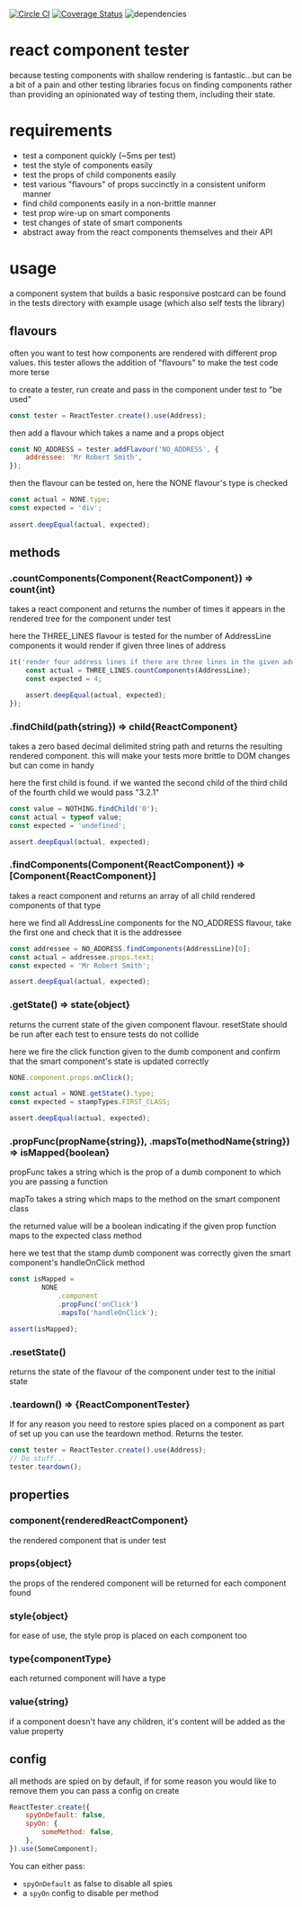 [![Circle CI](https://circleci.com/gh/craigbilner/react-component-tester/tree/master.svg?style=svg)](https://circleci.com/gh/craigbilner/react-component-tester/tree/master)
[![Coverage Status](https://coveralls.io/repos/craigbilner/react-component-tester/badge.svg?branch=master&service=github)](https://coveralls.io/github/craigbilner/react-component-tester?branch=master)
![dependencies](https://david-dm.org/craigbilner/react-component-tester.svg)


# react component tester

because testing components with shallow rendering is fantastic...but can be a bit of a pain and other testing libraries focus on finding components rather than providing an opinionated way of testing them, including their state.

# requirements

* test a component quickly (~5ms per test)
* test the style of components easily
* test the props of child components easily
* test various "flavours" of props succinctly in a consistent uniform manner
* find child components easily in a non-brittle manner
* test prop wire-up on smart components
* test changes of state of smart components
* abstract away from the react components themselves and their API

# usage

a component system that builds a basic responsive postcard can be found in the tests directory with example usage (which also self tests the library)

## flavours

often you want to test how components are rendered with different prop values. this tester allows the addition of "flavours" to make the test code more terse

to create a tester, run create and pass in the component under test to "be used"

```javascript
const tester = ReactTester.create().use(Address);
```

then add a flavour which takes a name and a props object

```javascript
const NO_ADDRESS = tester.addFlavour('NO_ADDRESS', {
    addressee: 'Mr Robert Smith',
});
```

then the flavour can be tested on, here the NONE flavour's type is checked

```javascript
const actual = NONE.type;
const expected = 'div';
    
assert.deepEqual(actual, expected);
```

## methods

### .countComponents(Component{ReactComponent}) => count{int}

takes a react component and returns the number of times it appears in the rendered tree for the component under test

here the THREE_LINES flavour is tested for the number of AddressLine components it would render if given three lines of address

```javascript
it('render four address lines if there are three lines in the given address', () => {
    const actual = THREE_LINES.countComponents(AddressLine);
    const expected = 4;

    assert.deepEqual(actual, expected);
});
```

### .findChild(path{string}) => child{ReactComponent}

takes a zero based decimal delimited string path and returns the resulting rendered component. this will make your tests more brittle to DOM changes but can come in handy

here the first child is found. if we wanted the second child of the third child of the fourth child we would pass "3.2.1"

```javascript
const value = NOTHING.findChild('0');
const actual = typeof value;
const expected = 'undefined';

assert.deepEqual(actual, expected);
```

### .findComponents(Component{ReactComponent}) => [Component{ReactComponent}]

takes a react component and returns an array of all child rendered components of that type

here we find all AddressLine components for the NO_ADDRESS flavour, take the first one and check that it is the addressee

```javascript
const addressee = NO_ADDRESS.findComponents(AddressLine)[0];
const actual = addressee.props.text;
const expected = 'Mr Robert Smith';

assert.deepEqual(actual, expected);
```

### .getState() => state{object}

returns the current state of the given component flavour. resetState should be run after each test to ensure tests do not collide

here we fire the click function given to the dumb component and confirm that the smart component's state is updated correctly

```javascript
NONE.component.props.onClick();

const actual = NONE.getState().type;
const expected = stampTypes.FIRST_CLASS;

assert.deepEqual(actual, expected);
```

### .propFunc(propName{string}), .mapsTo(methodName{string}) => isMapped{boolean}

propFunc takes a string which is the prop of a dumb component to which you are passing a function

mapTo takes a string which maps to the method on the smart component class

the returned value will be a boolean indicating if the given prop function maps to the expected class method

here we test that the stamp dumb component was correctly given the smart component's handleOnClick method

```javascript
const isMapped =
        NONE
            .component
            .propFunc('onClick')
            .mapsTo('handleOnClick');

assert(isMapped);
```

### .resetState()

returns the state of the flavour of the component under test to the initial state

### .teardown() => {ReactComponentTester}

If for any reason you need to restore spies placed on a component as part of set up you can use the teardown method. Returns the tester.

```javascript
const tester = ReactTester.create().use(Address);
// Do stuff...
tester.teardown();
```

## properties

### component{renderedReactComponent}

the rendered component that is under test

### props{object}

the props of the rendered component will be returned for each component found

### style{object}

for ease of use, the style prop is placed on each component too

### type{componentType}

each returned component will have a type

### value{string}

if a component doesn't have any children, it's content will be added as the value property

## config

all methods are spied on by default, if for some reason you would like to remove them you can pass a config on create

```javascript
ReactTester.create({
    spyOnDefault: false,
    spyOn: {
        someMethod: false,
    },
}).use(SomeComponent);
```

You can either pass:

* `spyOnDefault` as false to disable all spies
* a `spyOn` config to disable per method 
